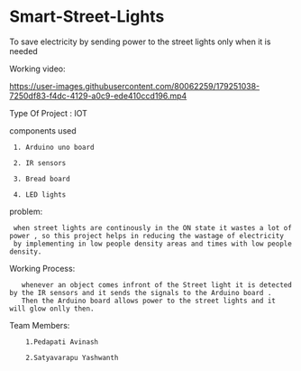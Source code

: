 # Smart-Street-Lights
To save electricity by sending power to the street lights only when it is needed

Working video:

https://user-images.githubusercontent.com/80062259/179251038-7250df83-f4dc-4129-a0c9-ede410ccd196.mp4



Type Of Project : IOT


components used 

     1. Arduino uno board
     
     2. IR sensors
     
     3. Bread board
     
     4. LED lights
     
problem:

     when street lights are continously in the ON state it wastes a lot of power , so this project helps in reducing the wastage of electricity
     by implementing in low people density areas and times with low people density.
     
Working Process:

       whenever an object comes infront of the Street light it is detected by the IR sensors and it sends the signals to the Arduino board . 
       Then the Arduino board allows power to the street lights and it will glow onlly then.
       
       

Team Members:

        1.Pedapati Avinash
        
        2.Satyavarapu Yashwanth

